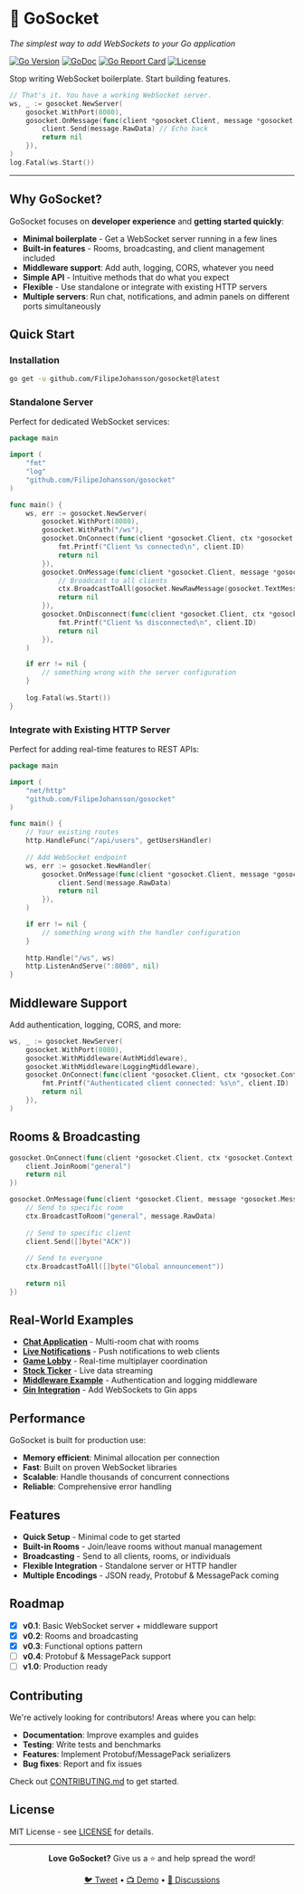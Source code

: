 # 🚀 GoSocket

*The simplest way to add WebSockets to your Go application*

[![Go Version](https://img.shields.io/github/go-mod/go-version/FilipeJohansson/gosocket)](https://github.com/FilipeJohansson/gosocket) [![GoDoc](https://godoc.org/github.com/FilipeJohansson/gosocket?status.svg)](https://godoc.org/github.com/FilipeJohansson/gosocket) [![Go Report Card](https://goreportcard.com/badge/github.com/FilipeJohansson/gosocket)](https://goreportcard.com/report/github.com/FilipeJohansson/gosocket) [![License](https://img.shields.io/github/license/FilipeJohansson/gosocket)](LICENSE)

Stop writing WebSocket boilerplate. Start building features.

```go
// That's it. You have a working WebSocket server.
ws, _ := gosocket.NewServer(
    gosocket.WithPort(8080),
    gosocket.OnMessage(func(client *gosocket.Client, message *gosocket.Message, ctx *gosocket.Context) error {
        client.Send(message.RawData) // Echo back
        return nil
    }),
)
log.Fatal(ws.Start())
```

---

## Why GoSocket?

GoSocket focuses on **developer experience** and **getting started quickly**:

- **Minimal boilerplate** - Get a WebSocket server running in a few lines
- **Built-in features** - Rooms, broadcasting, and client management included
- **Middleware support**: Add auth, logging, CORS, whatever you need
- **Simple API** - Intuitive methods that do what you expect
- **Flexible** - Use standalone or integrate with existing HTTP servers
- **Multiple servers**: Run chat, notifications, and admin panels on different ports simultaneously

## Quick Start

### Installation
```bash
go get -u github.com/FilipeJohansson/gosocket@latest
```

### Standalone Server
Perfect for dedicated WebSocket services:

```go
package main

import (
    "fmt"
    "log"
    "github.com/FilipeJohansson/gosocket"
)

func main() {
    ws, err := gosocket.NewServer(
        gosocket.WithPort(8080),
        gosocket.WithPath("/ws"),
        gosocket.OnConnect(func(client *gosocket.Client, ctx *gosocket.Context) error {
            fmt.Printf("Client %s connected\n", client.ID)
            return nil
        }),
        gosocket.OnMessage(func(client *gosocket.Client, message *gosocket.Message, ctx *gosocket.Context) error {
            // Broadcast to all clients
            ctx.BroadcastToAll(gosocket.NewRawMessage(gosocket.TextMessage, message.RawData))
            return nil
        }),
        gosocket.OnDisconnect(func(client *gosocket.Client, ctx *gosocket.Context) error {
            fmt.Printf("Client %s disconnected\n", client.ID)
            return nil
        }),
    )

    if err != nil {
        // something wrong with the server configuration
    }
    
    log.Fatal(ws.Start())
}
```

### Integrate with Existing HTTP Server
Perfect for adding real-time features to REST APIs:

```go
package main

import (
    "net/http"
    "github.com/FilipeJohansson/gosocket"
)

func main() {
    // Your existing routes
    http.HandleFunc("/api/users", getUsersHandler)
    
    // Add WebSocket endpoint
    ws, err := gosocket.NewHandler(
        gosocket.OnMessage(func(client *gosocket.Client, message *gosocket.Message, ctx *gosocket.Context) error {
            client.Send(message.RawData)
            return nil
        }),
    )

    if err != nil {
        // something wrong with the handler configuration
    }
    
    http.Handle("/ws", ws)
    http.ListenAndServe(":8080", nil)
}
```

## Middleware Support

Add authentication, logging, CORS, and more:

```go
ws, _ := gosocket.NewServer(
    gosocket.WithPort(8080),
    gosocket.WithMiddleware(AuthMiddleware),
    gosocket.WithMiddleware(LoggingMiddleware),
    gosocket.OnConnect(func(client *gosocket.Client, ctx *gosocket.Context) error {
        fmt.Printf("Authenticated client connected: %s\n", client.ID)
        return nil
    }),
)
```

## Rooms & Broadcasting

```go
gosocket.OnConnect(func(client *gosocket.Client, ctx *gosocket.Context) error {
    client.JoinRoom("general")
    return nil
})

gosocket.OnMessage(func(client *gosocket.Client, message *gosocket.Message, ctx *gosocket.Context) error {
    // Send to specific room
    ctx.BroadcastToRoom("general", message.RawData)
    
    // Send to specific client
    client.Send([]byte("ACK"))
    
    // Send to everyone
    ctx.BroadcastToAll([]byte("Global announcement"))
    
    return nil
})
```

## Real-World Examples

- **[Chat Application](examples/chat)** - Multi-room chat with rooms
- **[Live Notifications](examples/notifications)** - Push notifications to web clients
- **[Game Lobby](examples/game-lobby)** - Real-time multiplayer coordination
- **[Stock Ticker](examples/stock-ticker)** - Live data streaming
- **[Middleware Example](examples/server/with-middlewares)** - Authentication and logging middleware
- **[Gin Integration](examples/gin-integration)** - Add WebSockets to Gin apps

## Performance

GoSocket is built for production use:

- **Memory efficient**: Minimal allocation per connection
- **Fast**: Built on proven WebSocket libraries
- **Scalable**: Handle thousands of concurrent connections
- **Reliable**: Comprehensive error handling

## Features

- **Quick Setup** - Minimal code to get started
- **Built-in Rooms** - Join/leave rooms without manual management  
- **Broadcasting** - Send to all clients, rooms, or individuals
- **Flexible Integration** - Standalone server or HTTP handler
- **Multiple Encodings** - JSON ready, Protobuf & MessagePack coming

## Roadmap

- [x] **v0.1**: Basic WebSocket server + middleware support
- [x] **v0.2**: Rooms and broadcasting  
- [x] **v0.3**: Functional options pattern
- [ ] **v0.4**: Protobuf & MessagePack support
- [ ] **v1.0**: Production ready

## Contributing

We're actively looking for contributors! Areas where you can help:

- **Documentation**: Improve examples and guides
- **Testing**: Write tests and benchmarks  
- **Features**: Implement Protobuf/MessagePack serializers
- **Bug fixes**: Report and fix issues

Check out [CONTRIBUTING.md](CONTRIBUTING.md) to get started.

## License

MIT License - see [LICENSE](LICENSE) for details.

---

<div align="center">

**Love GoSocket?** Give us a ⭐ and help spread the word!

[🐦 Tweet](https://twitter.com/intent/tweet?text=Check%20out%20GoSocket%20-%20the%20simplest%20way%20to%20add%20WebSockets%20to%20Go%20apps!%20https://github.com/FilipeJohansson/gosocket) • [📺 Demo](examples/) • [💬 Discussions](https://github.com/FilipeJohansson/gosocket/discussions)

</div>